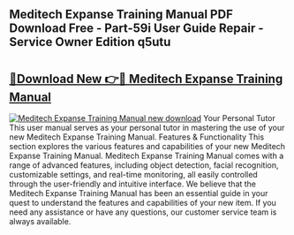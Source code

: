 ## Meditech Expanse Training Manual PDF Download Free - Part-59i User Guide Repair - Service Owner Edition q5utu

# <h2><a href="http://bc27443.oget.top/?id=Meditech+Expanse+Training+Manual">🔗Download New 👉🔴 Meditech Expanse Training Manual</a></h2>

[![Meditech Expanse Training Manual new download](https://i.imgur.com/5g1atiW.png)](http://bc27443.oget.top/?id=Meditech+Expanse+Training+Manual)
Your Personal Tutor This user manual serves as your personal tutor in mastering the use of your new Meditech Expanse Training Manual. Features & Functionality This section explores the various features and capabilities of your new Meditech Expanse Training Manual. Meditech Expanse Training Manual comes with a range of advanced features, including object detection, facial recognition, customizable settings, and real-time monitoring, all easily controlled through the user-friendly and intuitive interface. We believe that the Meditech Expanse Training Manual has been an essential guide in your quest to understand the features and capabilities of your new item. If you need any assistance or have any questions, our customer service team is always available.
